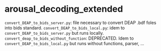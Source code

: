 # arousal_decoding_extended
`convert_DEAP_to_bids_server.py`: file necessary to convert DEAP .bdf foles into bids standard.
`convert_DEAP_to_bids_local.py`: idem to `convert_DEAP_to_bids_server.py` but runs locally.
`convert_deap_to_bids_without_function`: DEPRECATED. Idem to `convert_DEAP_to_bids_local.py` but runs without functions, parser, ...

